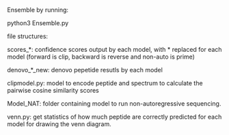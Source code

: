 
Ensemble by running:

python3 Ensemble.py

file structures:

scores_*: confidence scores output by each model, with * replaced for each model (forward is clip, backward is reverse and non-auto is prime)

denovo_*_new: denovo pepetide resutls by each model

clipmodel.py: model to encode peptide and spectrum to calculate the pairwise cosine similarity scores

Model_NAT: folder containing model to run non-autoregressive sequencing. 


venn.py: get statistics of how much peptide are correctly predicted for each model for drawing the venn diagram.

